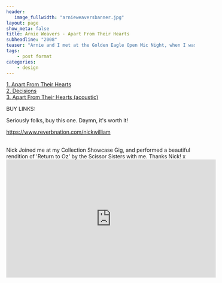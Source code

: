 ```yaml
---
header:
   image_fullwidth: "arnieweaversbanner.jpg"
layout: page
show_meta: false
title: Arnie Weavers - Apart From Their Hearts
subheadline: "2008"
teaser: "Arnie and I met at the Golden Eagle Open Mic Night, when I was 17/18 years old. He had the most beautiful song, 'Apart from their Hearts', which we produced together in the studio. We became firm friends, and even made a shortlived band together, called 'Ku-Ko'. I drew the compass on the cover, which is stuck to my bedroom wall to this day."
tags:
    - post format
categories:
    - design 
---
```

<!--more-->
 <a href="https://www.reverbnation.com/nickwilliam/songs">1. Apart From Their Hearts</a><br>
 <a href="https://www.amazon.com/Self-Telepathy-Nick-William/dp/B004QOATWU">2. Decisions</a><br>
 <a href="https://www.amazon.com/Self-Telepathy-Nick-William/dp/B004QOATWU">3. Apart From Their Hearts (acoustic)</a><br>

BUY LINKS:

Seriously folks, buy this one. Daymn, it's worth it!


https://www.reverbnation.com/nickwilliam

<br>
Nick Joined me at my Collection Showcase Gig, and performed a beautiful rendition of 'Return to Oz' by the Scissor Sisters with me. Thanks Nick! x<br>
  <iframe width="560" height="315" src="https://www.youtube.com/embed/i3KqpjYqrLo" frameborder="0" allowfullscreen></iframe>
